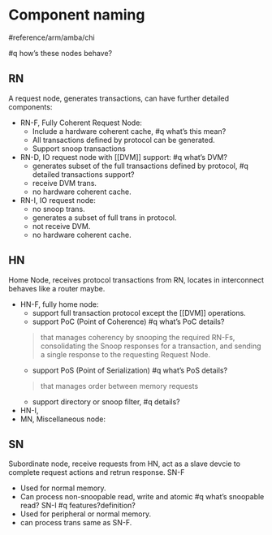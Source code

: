# Component naming
#reference/arm/amba/chi

#q how’s these nodes behave?
## RN
A request node, generates transactions, can have further detailed components:
- RN-F, Fully Coherent Request Node:
  - Include a hardware coherent cache, #q what’s this mean?
  - All transactions defined by protocol can be generated.
  - Support snoop transactions
- RN-D, IO request node with [[DVM]] support: #q what’s DVM?
  - generates subset of the full transactions defined by protocol, #q detailed transactions support?
  - receive DVM trans.
  - no hardware coherent cache.
- RN-I, IO request node:
  - no snoop trans.
  - generates a subset of full trans in protocol.
  - not receive DVM.
  - no hardware coherent cache.
## HN
Home Node, receives protocol transactions from RN, locates in interconnect behaves like a router maybe.
- HN-F, fully home node:
  - support full transaction protocol except the [[DVM]] operations.
  - support PoC (Point of Coherence) 
  #q what’s PoC details?
  > that manages coherency by snooping the required RN-Fs, consolidating the Snoop responses for a transaction, and sending a single response to the requesting Request Node.
  - support PoS (Point of Serialization)
  #q what’s PoS details?
  > that manages order between memory requests 
  - support directory or snoop filter, #q details?
- HN-I, 
- MN, Miscellaneous node:
## SN
Subordinate node, receive requests from HN, act as a slave devcie to complete request actions and retrun response.
SN-F
- Used for normal memory.
- Can process non-snoopable read, write and atomic
#q what’s snoopable read?
SN-I
#q features?definition?
- Used for peripheral or normal memory.
- can process trans same as SN-F.
